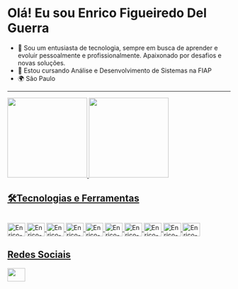 # Olá! Eu sou Enrico Figueiredo Del Guerra

- 🚀 Sou um entusiasta de tecnologia, sempre em busca de aprender e evoluir pessoalmente e profissionalmente. Apaixonado por desafios e novas soluções. 
- 🌱 Estou cursando Análise e Desenvolvimento de Sistemas na FIAP
- 🌍 São Paulo

---
  
<div >
  <a href="https://github.com/enricodelguerra">
    <img height="180em" src="https://github-readme-stats.vercel.app/api?username=enricodelguerra&show_icons=true&theme=highcontrast">
    <img height="180em" src="https://github-readme-stats.vercel.app/api/top-langs/?username=enricodelguerra&layout=compact&langs-count=16&theme=highcontrast">
</div>

###  
<h2 align="left"> 🛠️Tecnologias e Ferramentas</h2>

<div style="display: inline_block"><br>
  <img align="center" alt="Enrico-Js" height="30" width="40" src="https://cdn.jsdelivr.net/gh/devicons/devicon@latest/icons/javascript/javascript-original.svg">
  <img align="center" alt="Enrico-Ts" height="30" width="40" src="https://cdn.jsdelivr.net/gh/devicons/devicon@latest/icons/typescript/typescript-plain.svg">
  <img align="center" alt="Enrico-HTML" height="30" width="40" src="https://cdn.jsdelivr.net/gh/devicons/devicon@latest/icons/html5/html5-original.svg">
  <img align="center" alt="Enrico-CSS" height="30" width="40" src="https://cdn.jsdelivr.net/gh/devicons/devicon@latest/icons/css3/css3-original.svg">
  <img align="center" alt="Enrico-Java" height="30" width="40" src="https://cdn.jsdelivr.net/gh/devicons/devicon@latest/icons/java/java-original.svg">
  <img align="center" alt="Enrico-Ruby" height="30" width="40" src="https://cdn.jsdelivr.net/gh/devicons/devicon@latest/icons/ruby/ruby-original.svg">
  <img align="center" alt="Enrico-Rails" height="30" width="40" src="https://cdn.jsdelivr.net/gh/devicons/devicon@latest/icons/rails/rails-original-wordmark.svg">
  <img align="center" alt="Enrico-React" height="30" width="40" src="https://cdn.jsdelivr.net/gh/devicons/devicon@latest/icons/react/react-original.svg">
  <img align="center" alt="Enrico-Sql-Developer" height="30" width="40" src="https://cdn.jsdelivr.net/gh/devicons/devicon@latest/icons/sqldeveloper/sqldeveloper-original.svg">
  <img align="center" alt="Enrico-Python" height="30" width="40" src="https://cdn.jsdelivr.net/gh/devicons/devicon@latest/icons/python/python-original.svg">
</div>

<div>
  <h2>Redes Sociais</h2>
  <a href="https://www.linkedin.com/in/enricodelguerra/" target="_blank"><img height="30" width="40" src="https://cdn.jsdelivr.net/gh/devicons/devicon@latest/icons/linkedin/linkedin-original.svg"></a>
</div>
